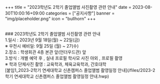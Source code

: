 +++
title = "2023학년도 2학기 졸업앨범 사진촬영 관련 안내"
date = 2023-08-30T10:00:16+09:00
categories = ["공지사항"]
banner = "img/placeholder.png"
icon = "bullhorn"
+++
<!--more-->

<br>
### 2023학년도 2학기 졸업앨범 사진촬영 관련 안내

<br>
1.일시 : 2023년 9월 18일(월) ~ 22일(금)
<br>
※ 우천시 예비일: 9월 25일 (월) ~ 27(수) 
<br>
2.장소 : 학생회관 4층 본관 앞(언더우드관) 앞
<br>
3.방식 : 개별 예약 후 , 실내 프로필 학사모 사진 야외 , 프로필 촬영
<br>
※ 학과 단체사진 촬영 : 교육학과, 체육교육학과, 간호대학 



<br>
[붙임1_2023-2학기 연세대학교 신촌캠퍼스 졸업앨범 촬영일정 안내](/files/2023-2학기 연세대학교 신촌캠퍼스 졸업앨범 촬영일정 안내.hwp)
